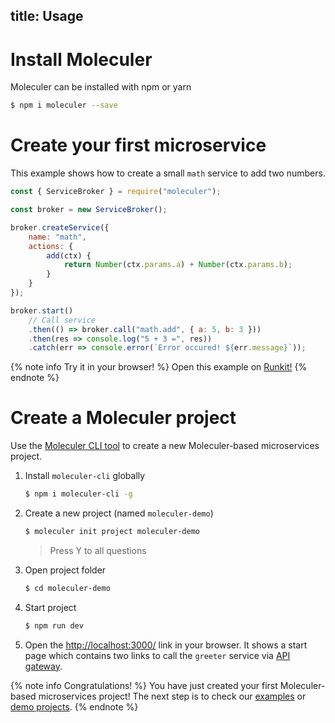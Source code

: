 title: Usage
---

# Install Moleculer

Moleculer can be installed with npm or yarn

```bash
$ npm i moleculer --save
```

# Create your first microservice
This example shows how to create a small `math` service to add two numbers.

```js
const { ServiceBroker } = require("moleculer");

const broker = new ServiceBroker();

broker.createService({
    name: "math",
    actions: {
        add(ctx) {
            return Number(ctx.params.a) + Number(ctx.params.b);
        }
    }
});

broker.start()
    // Call service
    .then(() => broker.call("math.add", { a: 5, b: 3 }))
    .then(res => console.log("5 + 3 =", res))
    .catch(err => console.error(`Error occured! ${err.message}`));
```

{% note info Try it in your browser! %}
Open this example on [Runkit!](https://runkit.com/icebob/moleculer-usage)
{% endnote %}

# Create a Moleculer project
Use the [Moleculer CLI tool](moleculer-cli.html) to create a new Moleculer-based microservices project.

1. Install `moleculer-cli` globally
    ```bash
    $ npm i moleculer-cli -g
    ```
2. Create a new project (named `moleculer-demo`)
    ```bash
    $ moleculer init project moleculer-demo
    ```
    > Press Y to all questions
    
3. Open project folder
    ```bash
    $ cd moleculer-demo
    ```
    
4. Start project
    ```bash
    $ npm run dev
    ```
5. Open the [http://localhost:3000/](http://localhost:3000/) link in your browser. It shows a start page which contains two links to call the `greeter` service via [API gateway](https://github.com/moleculerjs/moleculer-web).

{% note info Congratulations! %}
You have just created your first Moleculer-based microservices project! The next step is to check our [examples](examples.html) or [demo projects](https://github.com/moleculerjs/moleculer-examples).
{% endnote %}


